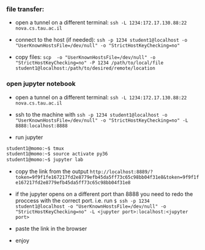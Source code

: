 ### file transfer:

- open a tunnel on a different terminal:
`ssh -L 1234:172.17.130.88:22  nova.cs.tau.ac.il`

- connect to the host (if needed):
`ssh -p 1234 student1@localhost -o "UserKnownHostsFile=/dev/null" -o "StrictHostKeyChecking=no"`

- copy files:
`scp  -o "UserKnownHostsFile=/dev/null" -o "StrictHostKeyChecking=no" -P 1234 /path/to/local/file student1@localhost:/path/to/desired/remote/location`

### open jupyter notebook
- open a tunnel on a different terminal:
`ssh -L 1234:172.17.130.88:22  nova.cs.tau.ac.il`

- ssh to the machine with
`ssh -p 1234 student1@localhost -o "UserKnownHostsFile=/dev/null" -o "StrictHostKeyChecking=no" -L 8888:localhost:8888`

- run jupyter
```bash
student1@momo:~$ tmux
student1@momo:~$ source activate py36
student1@momo:~$ jupyter lab
```

- copy the link from the output
`http://localhost:8889/?token=9f9f1fe167217fd2e8779efb45da5ff73c65c98bb04f31e8&token=9f9f1fe167217fd2e8779efb45da5ff73c65c98bb04f31e8`

- if the jupyter opens on a different port than 8888 you need to redo the proccess with the correct port.
i.e. run ```$ ssh -p 1234 student1@localhost -o "UserKnownHostsFile=/dev/null" -o "StrictHostKeyChecking=no" -L <jupyter port>:localhost:<jupyter port>```

- paste the link in the browser

- enjoy
